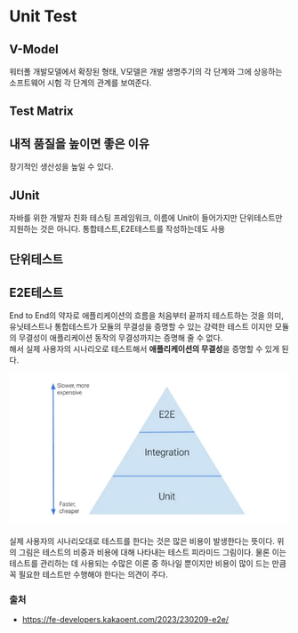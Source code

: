 # Unit Test

## V-Model
워터폴 개발모델에서 확장된 형태, V모델은 개발 생명주기의 각 단계와 그에 상응하는 소프트웨어 시험 각 단계의 관계를 보여준다.
## Test Matrix

## 내적 품질을 높이면 좋은 이유
장기적인 생산성을 높일 수 있다.
## JUnit
자바를 위한 개발자 친화 테스팅 프레임워크, 이름에 Unit이 들어가지만 단위테스트만 지원하는 것은 아니다. 통합테스트,E2E테스트를 작성하는데도 사용
## 단위테스트

##  E2E테스트
End to End의 약자로 애플리케이션의 흐름을 처음부터 끝까지 테스트하는 것을 의미, 유닛테스트나 통합테스트가 모듈의 무결성을 증명할 수 있는 강력한 테스트 이지만 모듈의 무결성이 애플리케이션 동작의 무결성까지는 증명해 줄 수 없다. <br>
해서 실제 사용자의 시나리오로 테스트해서 **애플리케이션의 무결성**을 증명할 수 있게 된다.

![테스트 피라미드](../../img/5-2_The_Test_Pyramid.webp)

 실제 사용자의 시나리오대로 테스트를 한다는 것은 많은 비용이 발생한다는 뜻이다. 위의 그림은 테스트의 비중과 비용에 대해 나타내는 테스트 피라미드 그림이다. 물론 이는 테스트를 관리하는 데 사용되는 수많은 이론 중 하나일 뿐이지만 비용이 많이 드는 만큼 꼭 필요한 테스트만 수행해야 한다는 의견이 주다.
### 출처
* https://fe-developers.kakaoent.com/2023/230209-e2e/